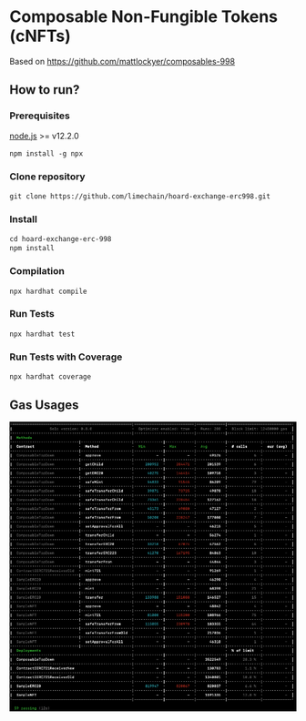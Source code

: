 # Composable Non-Fungible Tokens (cNFTs)

Based on https://github.com/mattlockyer/composables-998

## How to run?

### Prerequisites
[node.js](https://nodejs.org/en/) >= v12.2.0

```
npm install -g npx
```

### Clone repository
```
git clone https://github.com/limechain/hoard-exchange-erc998.git
```

### Install
```
cd hoard-exchange-erc-998
npm install
```

### Compilation
```
npx hardhat compile
```

### Run Tests
```
npx hardhat test
```

### Run Tests with Coverage
``` 
npx hardhat coverage
```

## Gas Usages

![Gas Usages](assets/gas_usages.png)
